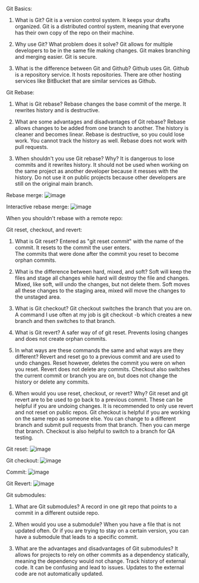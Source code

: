 Git Basics:
1. What is Git?
Git is a version control system. It keeps your drafts organized.
Git is a distributed control system, meaning that everyone has their own copy of the repo on their machine.

2. Why use Git? What problem does it solve?
Git allows for multiple developers to be in the same file making changes.
Git makes branching and merging easier. 
Git is secure.

3. What is the difference between Git and Github?
Github uses Git. Github is a repository service. It hosts repositories.
There are other hosting services like BitBucket that are similar services as Github.

Git Rebase:
1. What is Git rebase?
Rebase changes the base commit of the merge. It rewrites history and is destructive.

2. What are some advantages and disadvantages of Git rebase?
Rebase allows changes to be added from one branch to another. The history is cleaner and becomes linear.
Rebase is destructive, so you could lose work. You cannot track the history as well. Rebase does not work with pull requests.

3. When shouldn't you use Git rebase? Why?
It is dangerous to lose commits and it rewrites history. It should not be used when working on the same project as another developer because it messes with the history.
Do not use it on public projects because other developers are still on the original main branch.

Rebase merge:
![image](https://user-images.githubusercontent.com/71342594/217115061-40fe0b7c-eb35-491e-85e2-c75fb6c8a2ca.png)


Interactive rebase merge:
![image](https://user-images.githubusercontent.com/71342594/217116478-d535a29d-2e64-40e9-b17c-426cc5678f60.png)


When you shouldn't rebase with a remote repo:


Git reset, checkout, and revert:
1. What is Git reset?
Entered as "git reset *commit*" with the name of the commit. It resets to the commit the user enters.  
The commits that were done after the commit you reset to become orphan commits. 

2. What is the difference between hard, mixed, and soft?
Soft will keep the files and stage all changes while hard will destroy the file and changes.
Mixed, like soft, will undo the changes, but not delete them. Soft moves all these changes to the staging area, mixed will move the changes to the unstaged area.

3. What is Git checkout?
Git checkout switches the branch that you are on.
A command I use often at my job is git checkout -b which creates a new branch and then switches to that branch.

4. What is Git revert?
A safer way of of git reset. Prevents losing changes and does not create orphan commits.

5. In what ways are these commands the same and what ways are they different?
Revert and reset go to a previous commit and are used to undo changes. Reset however, deletes the commit you were on when you reset. Revert does not delete any commits.
Checkout also switches the current commit or branch you are on, but does not change the history or delete any commits.

6. When would you use reset, checkout, or revert? Why?
Git reset and git revert are to be used to go back to a previous commit. These can be helpful if you are undoing changes.
It is recommended to only use revert and not reset on public repos.
Git checkout is helpful if you are working on the same repo as someone else. You can change to a different branch and submit pull requests from that branch. Then you can merge that branch.
Checkout is also helpful to switch to a branch for QA testing.

Git reset:
![image](https://user-images.githubusercontent.com/71342594/217114759-2e4dd410-6c05-4582-8c41-5378ec7ed902.png)


Git checkout:
![image](https://user-images.githubusercontent.com/71342594/217114609-9cd62132-03e8-4f31-963c-7518bbc41bae.png)


Commit:
![image](https://user-images.githubusercontent.com/71342594/217114405-0bef62aa-605a-422a-a39f-acb2d60c9c94.png)


Git Revert:
![image](https://user-images.githubusercontent.com/71342594/217114853-3d88f704-0c30-4a89-8195-a2981f40fb1a.png)


Git submodules:
 1. What are Git submodules?
A record in one git repo that points to a commit in a different outside repo. 

 2. When would you use a submodule?
When you have a file that is not updated often. Or if you are trying to stay on a certain version, you can have a submodule that leads to a specific commit.

 3. What are the advantages and disadvantages of Git submodules?
It allows for projects to rely on other commits as a dependency statically, meaning the dependency would not change. Track history of external code.
It can be confusing and lead to issues. Updates to the external code are not automatically updated.
